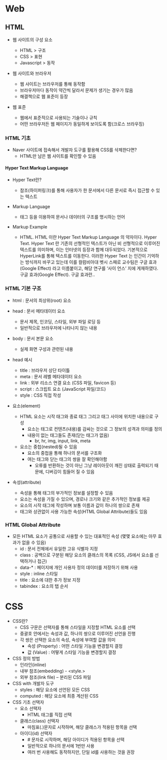 # Web



## HTML

- 웹 사이트의 구성 요소
  - HTML  >  구조
  - CSS  >  표현
  - Javascript  >  동작



- 웹 사이트와 브라우저
  - 웹 사이트는 브라우저를 통해 동작함
  - 브라우저마다 동작이 약간씩 달라서 문제가 생기는 경우가 많음
  - 해결책으로 웹 표준이 등장



- 웹 표준
  - 웹에서 표준적으로 사용되는 기술이나 규칙
  - 어떤 브라우저든 웹 페이지가 동일하게 보이도록 함(크로스 브라우징)



### HTML 기초

- Naver 사이트에 접속해서 개발자 도구를 활용해 CSS를 삭제한다면?
  - HTML만 남은 웹 사이트를 확인할 수 있음



#### Hyper Text Markup Language

- Hyper Text란?
  - 참조(하이퍼링크)를 통해 사용자가 한 문서에서 다른 문서로 즉시 접근할 수 있는 텍스트

- Markup Language
  - 태그 등을 이용하여 문서나 데이터의 구조를 명시하는 언어





- Markup Example
  - HTML. HTML 이란 Hyper Text Markup Language 의 약자이다. Hyper Text. Hyper Text 란 기존의 선형적인 텍스트가 아닌 비 선형적으로 이루어진 텍스트를 의미하며, 이는 인터넷의 등장과 함께 대두되었다. 기본적으로 HyperLink를 통해 텍스트를 이동한다. 이러한 Hyper Text 는 인간이 기억하는 방식까지 바꾸고 있는데 이를 컬럼비아대 벳시 스패로 교수팀은 구글 효과(Google Effect) 라고 이름붙이고, 해당 연구를 ‘사이 언스’ 지에 게재하였다. 구글 효과(Google Effect). 구글 효과란..



### HTML 기본 구조

- html : 문서의 최상위(root) 요소
- head : 문서 메타데이터 요소
  - 문서 제목, 인코딩, 스타일, 외부 파일 로딩 등
  - 일반적으로 브라우저에 나타나지 않는 내용
- body : 문서 본문 요소
  - 실제 화면 구성과 관련된 내용



- head 예시
  - title : 브라우저 상단 타이틀
  - meta : 문서 레벨 메타데이터 요소
  - link : 외부 리소스 연결 요소 (CSS 파일, favicon 등)
  - script : 스크립트 요소 (JavaScript 파일/코드)
  - style : CSS 직접 작성



- 요소(element)
  - HTML 요소는 시작 태그와 종료 태그 그리고 태그 사이에 위치한 내용으로 구성
    - 요소는 태그로 컨텐츠(내용)를 감싸는 것으로 그 정보의 성격과 의미를 정의
    - 내용이 없는 태그들도 존재(닫는 태그가 없음)
      - br, hr, img, input, link, meta
  - 요소는 중첩(nested)될 수 있음
    - 요소의 중첩을 통해 하나의 문서를 구조화
    - 여는 태그와 닫는 태그의 쌍을 잘 확인해야함
      - 오류를 반환하는 것이 아닌 그냥 레이아웃이 깨진 상태로 출력되기 때문에, 디버깅이 힘들어 질 수 있음



- 속성(attribute)
  - 속성을 통해 태그의 부가적인 정보를 설정할 수 있음
  - 요소는 속성을 가질 수 있으며, 경로나 크기와 같은 추가적인 정보를 제공
  - 요소의 시작 태그에 작성하며 보통 이름과 값이 하나의 쌍으로 존재
  - 태그와 상관없이 사용 가능한 속성(HTML Global Attribute)들도 있음



### HTML Global Attribute

- 모든 HTML 요소가 공통으로 사용할 수 있는 대표적인 속성 (몇몇 요소에는 아무 효과가 없을 수 있음)
  - id : 문서 전체에서 유일한 고유 식별자 지정
  - class : 공백으로 구분된 해당 요소의 클래스의 목록 (CSS, JS에서 요소를 선택하거나 접근)
  - data-* : 페이지에 개인 사용자 정의 데이터를 저장하기 위해 사용
  - style : inline 스타일
  - title : 요소에 대한 추가 정보 지정
  - tabindex : 요소의 탭 순서



# CSS



- CSS란?
  - CSS 구문은 선택자를 통해 스타일을 지정할 HTML 요소를 선택
  - 중괄호 안에서는 속성과 값, 하나의 쌍으로 이루어진 선언을 진행
  - 각 쌍은 선택한 요소의 속성, 속성에 부여할 값을 의미
    - 속성 (Property) : 어떤 스타일 기능을 변경할지 결정
    - 값 (Value) : 어떻게 스타일 기능을 변경할지 결정
- CSS 정의 방법
  - 인라인(inline)
  - 내부 참조(embedding) - <style.>
  - 외부 참조(link file) – 분리된 CSS 파일
- CSS with 개발자 도구
  - styles : 해당 요소에 선언된 모든 CSS
  - computed : 해당 요소에 최종 계산된 CSS
- CSS 기초 선택자
  - 요소 선택자
    - HTML 태그를 직접 선택
  - 클래스(class) 선택자
    - 마침표(.)문자로 시작하며, 해당 클래스가 적용된 항목을 선택
  - 아이디(id) 선택자
    - \# 문자로 시작하며, 해당 아이디가 적용된 항목을 선택
    - 일반적으로 하나의 문서에 1번만 사용
    - 여러 번 사용해도 동작하지만, 단일 id를 사용하는 것을 권장